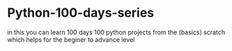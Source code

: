# Python-100-days-series
in this you can learn 100 days 100 python projects from the (basics) scratch which helps for the beginer to advance level 
